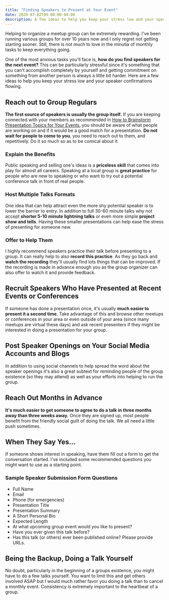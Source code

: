 ```yaml
---
title: "Finding Speakers to Present at Your Event"
date: 2020-07-02T09:00:00-04:00
description: A few ideas to help you keep your stress low and your speaker confirmations flowing.
---
```


Helping to organize a meetup group can be extremely rewarding. I've been running various groups for over 10 years now and I only regret not getting starting sooner. Still, there is not much to love in the minutia of monthly tasks to keep everything going. 

One of the most anxious tasks you'll face is, **how do you find speakers for the next event?** This can be particularly stressful since it's something that you can't accomplish completely by yourself and getting commitment on something from another person is always a little bit harder. Here are a few ideas to help you keep your stress low and your speaker confirmations flowing.

## Reach out to Group Regulars

**The first source of speakers is usually the group itself.** If you are keeping connected with your members as recommended in [How to Brainstorm Presentation Topics for Your Events](/blog/how-to-brainstorm-presentation-topics-for-your-events/), you should be aware of what people are working on and if it would be a good match for a presentation. **Do not wait for people to come to you**, you need to reach out to them, and repetitively. Do it so much so as to be comical about it.

### Explain the Benefits

Public speaking and selling one's ideas is a **priceless skill** that comes into play for almost all careers. Speaking at a local group is **great practice** for people who are new to speaking or who want to try out a potential conference talk in front of real people.

### Host Multiple Talks Formats

One idea that can help attract even the more shy potential speaker is to lower the barrier to entry. In addition to full 30-60 minute talks why not accept **shorter 5-10 minute lightning talks** or even more simple **project show and tells**. Having these smaller presentations can help ease the stress of presenting for someone new.

### Offer to Help Them

I highly recommend speakers practice their talk before presenting to a group. It can really help to also **record this practice**. As they go back and **watch the recording** they'll usually find lots things that can be improved. If the recording is made in advance enough you as the group organizer can also offer to watch it and provide feedback.

## Recruit Speakers Who Have Presented at Recent Events or Conferences

If someone has done a presentation once, it's usually **much easier to present it a second time**. Take advantage of this and browse other meetups or conferences in your area or even outside of your area (since many meetups are virtual these days) and ask recent presenters if they might be interested in doing a presentation for your group. 

## Post Speaker Openings on Your Social Media Accounts and Blogs

In addition to using social channels to help spread the word about the speaker openings it's also a great subtext for reminding people of the group existence (so they may attend) as well as your efforts into helping to run the group.

## Reach Out Months in Advance

**It's much easier to get someone to agree to do a talk in three months away than three weeks away.** Once they are signed up, most people benefit from the friendly social guilt of doing the talk. We all need a little push sometimes.

## When They Say Yes...

If someone shows interest in speaking, have them fill out a form to get the conversation started. I've included some recommended questions you might want to use as a starting point.

### Sample Speaker Submission Form Questions

* Full Name
* Email
* Phone (for emergencies)
* Presentation Title
* Presentation Summary
* A Short Personal Bio
* Expected Length
* At what upcoming group event would you like to present?
* Have you ever given this talk before?
* Has this talk (or others) ever been published online? Please provide URLs.

## Being the Backup, Doing a Talk Yourself

No doubt, particularly in the beginning of a groups existence, you might have to do a few talks yourself. You want to limit this and get others involved ASAP but I would much rather favor you doing a talk than to cancel a monthly event. Consistency is extremely important to the heartbeat of a group.
